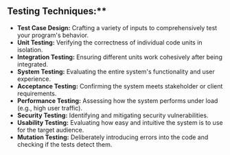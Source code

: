 ## Testing Techniques:**

* **Test Case Design:** Crafting a variety of inputs to comprehensively test your program's behavior.
* **Unit Testing:** Verifying the correctness of individual code units in isolation.
* **Integration Testing:** Ensuring different units work cohesively after being integrated.
* **System Testing:** Evaluating the entire system's functionality and user experience.
* **Acceptance Testing:** Confirming the system meets stakeholder or client requirements.
* **Performance Testing:** Assessing how the system performs under load (e.g., high user traffic).
* **Security Testing:** Identifying and mitigating security vulnerabilities.
* **Usability Testing:** Evaluating how easy and intuitive the system is to use for the target audience.
* **Mutation Testing:** Deliberately introducing errors into the code and checking if the tests detect them.